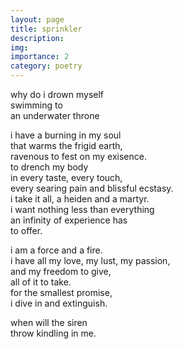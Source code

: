 ```yaml
---
layout: page
title: sprinkler
description: 
img:
importance: 2
category: poetry
---
```


why do i drown myself <br/>
swimming to <br/>
an underwater throne 

i have a burning in my soul <br/>
that warms the frigid earth, <br/>
ravenous to fest on my exisence. <br/>
to drench my body <br/>
in every taste, every touch, <br/>
every searing pain and blissful ecstasy. <br/>
i take it all, a heiden and a martyr. <br/>
i want nothing less than everything <br/>
an infinity of experience has <br/>
to offer.

i am a force and a fire. <br/>
i have all my love, my lust, my passion, <br/>
and my freedom to give, <br/>
all of it to take. <br/>
for the smallest promise, <br/>
i dive in and extinguish.

when will the siren <br/>
throw kindling in me.